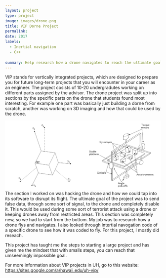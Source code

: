 ```yaml
---
layout: project
type: project
image: images/drone.png
title: VIP Dorne Project
permalink:
date: 2017
labels:
  - Inertial navigation
  - C++
  
summary: Help research how a drone navigates to reach the ultimate goal of disrupting its flight internally
---
```


VIP stands for vertically integrated projects, which are designed to prepare you for future long-term projects that you will encounter in your career as an engineer. The project cosists of 10-20 undergradutes working on different parts assigned by the advisor. The drone project was split up into sections by the specific parts on the drone that students found most interesting. For example one part was basically just building a dorne from scratch, another was working on 3D imaging and how that could be used by the drone. 

<img class="ui medium center square floated image" src="../images/dronepic.png">
The section I worked on was hacking the drone and how we could tap into its software to disrupt its flight. The ultimate goal of the project was to send false data, through some sort of signal, to the drone and completely disable it. This would be used during some sort of terrorist attack using a drone or keeping drones away from restricted areas. This section was completely new, so we had to start from the bottom. My job was to research how a drone flys and navigates. I also looked through intertial navogation code of a specific drone to see how it was coded to fly. For this project, I mostly did reseach.

This project has taught me the steps to starting a large project and has given me the mindset that with smalls steps, you can reach that umseemingly impossible goal. 

For more information about VIP projects in UH, go to this website: https://sites.google.com/a/hawaii.edu/uh-vip/
